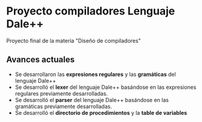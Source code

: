 # Proyecto compiladores **Lenguaje Dale++**
Proyecto final de la materia "Diseño de compiladores"

## Avances actuales 
- Se desarrollaron las **expresiones regulares** y las **gramáticas** del lenguaje Dale++
- Se desarrolló el **lexer** del lenguaje Dale++ basándose en las expresiones regulares previamente desarrolladas.
- Se desarrolló el **parser** del lenguaje Dale++ basándose en las gramáticas previamente desarrolladas.
- Se desarrolló el **directorio de procedimientos** y la **table de variables**
